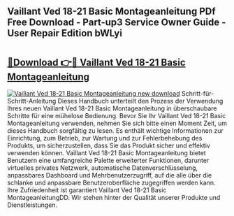 ## Vaillant Ved 18-21 Basic Montageanleitung PDf Free Download - Part-up3 Service Owner Guide - User Repair Edition bWLyi

# <h2><a href="http://df7zjl.blite.top/?on=Vaillant+Ved+18-21+Basic+Montageanleitung">🔗Download 👉🔴 Vaillant Ved 18-21 Basic Montageanleitung</a></h2>

[![Vaillant Ved 18-21 Basic Montageanleitung new download](https://i.imgur.com/lujVjoI.png)](http://df7zjl.blite.top/?on=Vaillant+Ved+18-21+Basic+Montageanleitung)
Schritt-für-Schritt-Anleitung Dieses Handbuch unterteilt den Prozess der Verwendung Ihres neuen Vaillant Ved 18-21 Basic Montageanleitung in überschaubare Schritte für eine mühelose Bedienung. Bevor Sie Ihr Vaillant Ved 18-21 Basic Montageanleitung verwenden, nehmen Sie sich bitte einen Moment Zeit, um dieses Handbuch sorgfältig zu lesen. Es enthält wichtige Informationen zur Einrichtung, zum Betrieb, zur Wartung und zur Fehlerbehebung des Produkts, um sicherzustellen, dass Sie das Produkt sicher und effektiv verwenden können. Vaillant Ved 18-21 Basic Montageanleitung bietet Benutzern eine umfangreiche Palette erweiterter Funktionen, darunter virtuelles privates Netzwerk, automatische Datenverschlüsselung, anpassbares Dashboard und Mehrbenutzerzugriff, auf die alle über die schlanke und anpassbare Benutzeroberfläche zugegriffen werden kann. Ihre Zufriedenheit ist garantiert Vaillant Ved 18-21 Basic MontageanleitungDD. Wir stehen hinter der Qualität unserer Produkte und Dienstleistungen.
